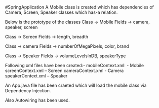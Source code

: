 #SpringApplication
A Mobile class is created which has dependencies of Camera, Screen, Speaker classes which has-a relation.  

Below is the prototype of the classes
Class -> Mobile 
Fields -> camera, speaker, screen 


Class -> Screen 
Fields -> length, breadth

Class -> camera 
Fields -> numberOfMegaPixels, color, brand

Class -> Speaker
Fields -> volumeLevelsInDB, speakerType

Following xml files have been created:-
mobileContext.xml  - Mobile 
screenContext.xml – Screen 
cameraContext.xml - Camera
speakerContext.xml – Speaker 

An App.java file has been craeted which will load the mobile class via Dependency Injection.

Also Autowiring has been used.

